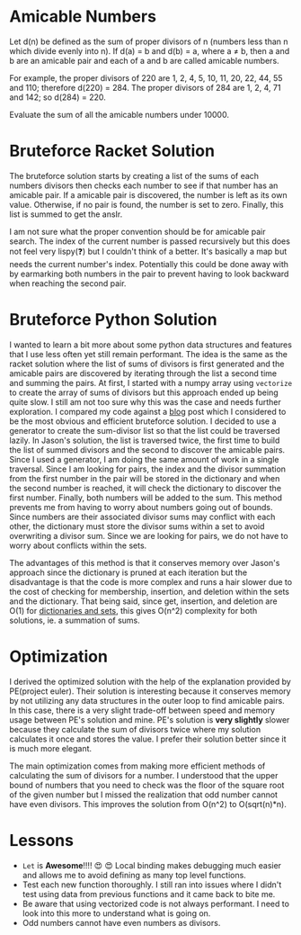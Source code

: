 # Amicable Numbers

Let d(n) be defined as the sum of proper divisors of n (numbers less than n which divide evenly into n).
If d(a) = b and d(b) = a, where a ≠ b, then a and b are an amicable pair and each of a and b are called amicable numbers.

For example, the proper divisors of 220 are 1, 2, 4, 5, 10, 11, 20, 22, 44, 55 and 110; therefore d(220) = 284. The proper divisors of 284 are 1, 2, 4, 71 and 142; so d(284) = 220.

Evaluate the sum of all the amicable numbers under 10000.

# Bruteforce Racket Solution

The bruteforce solution starts by creating a list of the sums of each numbers divisors then checks each number to see if that number has an amicable pair.  If a amicable pair is discovered, the number is left as its own value. Otherwise, if no pair is found, the number is set to zero.  Finally, this list is summed to get the ansIr.

I am not sure what the proper convention should be for amicable pair search.  The index of the current number is passed recursively but this does not feel very lispy(:question:) but I couldn't think of a better. It's basically a map but needs the current number's index.  Potentially this could be done away with by earmarking both numbers in the pair to prevent having to look backward when reaching the second pair.

# Bruteforce Python Solution

I wanted to learn a bit more about some python data structures and features that I use less often yet still remain performant.
The idea is the same as the racket solution where the list of sums of divisors is first generated and the amicable
pairs are discovered by iterating through the list a second time and summing the pairs. At first, I started with a 
numpy array using `vectorize` to create the array of sums of divisors but this approach ended up being quite slow.
I still am not too sure why this was the case and needs further exploration. I compared my code against a [blog](http://code.jasonbhill.com/c/project-euler-problem-21/) post
which I considered to be the most obvious and efficient bruteforce solution. I decided to use a generator to create
the sum-divisor list so that the list could be traversed lazily.  In Jason's solution, the list is traversed twice,
the first time to build the list of summed divisors and the second to discover the amicable pairs.  Since I used a 
generator, I am doing the same amount of work in a single traversal.  Since I am looking for pairs, the index and the 
divisor summation from the first number
in the pair will be stored in the dictionary and when the second number is reached, it will check the dictionary to 
discover the first number.  Finally, both numbers will be added to the sum.  This method prevents me from having to worry about
numbers going out of bounds.  Since numbers are their associated divisor sums may conflict with each other, the dictionary
must store the divisor sums within a set to avoid overwriting a divisor sum.  Since we are looking for pairs, we do not
have to worry about conflicts within the sets.


The advantages of this method is that it conserves memory over Jason's approach since the dictionary is pruned at each 
iteration but the disadvantage is that the code is more complex and runs a hair slower due to the cost of checking for 
membership, insertion, and deletion within the sets and the dictionary.  That being said, since get, insertion, and 
deletion are O(1) for [dictionaries and sets](https://wiki.python.org/moin/TimeComplexity), this gives O(n^2)
complexity for both solutions, ie. a summation of sums.

# Optimization

I derived the optimized solution with the help of the explanation provided by PE(project euler).  Their solution is 
interesting because it conserves memory by not utilizing any data structures in the outer loop to find amicable pairs.
In this case, there is a very slight trade-off between speed and memory usage between PE's solution and mine.  PE's
solution is **very slightly** slower because they calculate the sum of divisors twice where my solution calculates
it once and stores the value.  I prefer their solution better since it is much more elegant.

The main optimization comes from making more efficient methods of calculating the sum of divisors for a number.  I 
understood that the upper bound of numbers that you need to check was the floor of the square root of the given 
number but I missed the realization that odd number cannot have even divisors.  This improves the solution from O(n^2) 
to O(sqrt(n)*n).

# Lessons

* `Let` is **Awesome**!!!! :heart_eyes: :heart_eyes: Local binding makes debugging much easier and allows me to avoid defining as many top level functions.
* Test each new function thoroughly.  I still ran into issues where I didn't test using data from previous functions and it came back to bite me.
* Be aware that using vectorized code is not always performant.  I need to look into this more to understand what is going on.
* Odd numbers cannot have even numbers as divisors.